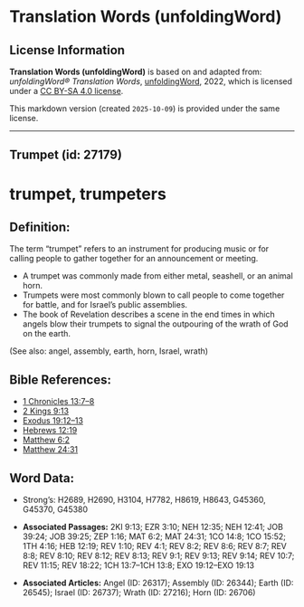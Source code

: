 # Translation Words (unfoldingWord)

## License Information

**Translation Words (unfoldingWord)** is based on and adapted from: _unfoldingWord® Translation Words_, [unfoldingWord](https://unfoldingword.org/utw), 2022, which is licensed under a [CC BY-SA 4.0 license](https://creativecommons.org/licenses/by-sa/4.0/legalcode.en).

This markdown version (created `2025-10-09`) is provided under the same license.



--------------------------------

## Trumpet (id: 27179)

trumpet, trumpeters
===================

Definition:
-----------

The term “trumpet” refers to an instrument for producing music or for calling people to gather together for an announcement or meeting.

* A trumpet was commonly made from either metal, seashell, or an animal horn.
* Trumpets were most commonly blown to call people to come together for battle, and for Israel’s public assemblies.
* The book of Revelation describes a scene in the end times in which angels blow their trumpets to signal the outpouring of the wrath of God on the earth.

(See also: angel, assembly, earth, horn, Israel, wrath)

Bible References:
-----------------

* [1 Chronicles 13:7–8](https://ref.ly/1Chr13:7-1Chr13:8)
* [2 Kings 9:13](https://ref.ly/2Kgs9:13)
* [Exodus 19:12–13](https://ref.ly/Exod19:12-Exod19:13)
* [Hebrews 12:19](https://ref.ly/Heb12:19)
* [Matthew 6:2](https://ref.ly/Matt6:2)
* [Matthew 24:31](https://ref.ly/Matt24:31)

Word Data:
----------

* Strong’s: H2689, H2690, H3104, H7782, H8619, H8643, G45360, G45370, G45380

* **Associated Passages:** 2KI 9:13; EZR 3:10; NEH 12:35; NEH 12:41; JOB 39:24; JOB 39:25; ZEP 1:16; MAT 6:2; MAT 24:31; 1CO 14:8; 1CO 15:52; 1TH 4:16; HEB 12:19; REV 1:10; REV 4:1; REV 8:2; REV 8:6; REV 8:7; REV 8:8; REV 8:10; REV 8:12; REV 8:13; REV 9:1; REV 9:13; REV 9:14; REV 10:7; REV 11:15; REV 18:22; 1CH 13:7–1CH 13:8; EXO 19:12–EXO 19:13
* **Associated Articles:** Angel (ID: 26317); Assembly (ID: 26344); Earth (ID: 26545); Israel (ID: 26737); Wrath (ID: 27216); Horn (ID: 26706)

